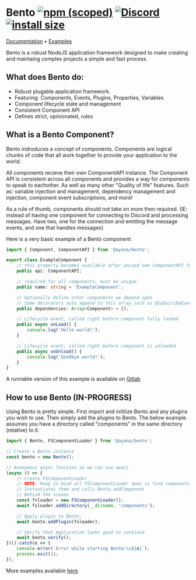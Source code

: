 # Bento [![npm (scoped)](https://img.shields.io/npm/v/@ayana/bento.svg)](https://www.npmjs.com/package/@ayana/bento) [![Discord](https://discordapp.com/api/guilds/508903834853310474/embed.png)](https://discord.gg/eaa5pYf) [![install size](https://packagephobia.now.sh/badge?p=@ayana/bento)](https://packagephobia.now.sh/result?p=@ayana/bento)

[Documentation](https://docs.ayana.io/modules/bento.html) • [Examples](https://gitlab.com/ayana/libs/bento/tree/master/examples)

Bento is a robust NodeJS application framework designed to make creating and maintaing complex projects a simple and fast process.

## What does Bento do:
* Robust plugable application framework.
* Featuring: Components, Events, Plugins, Properties, Variables
* Component lifecycle state and management
* Consistent Component API
* Defines strict, opinionated, rules

## What is a Bento Component?
Bento indroduces a concept of components. Components are logical chunks of code that all work together to provide your application to the world.

All components recieve their own ComponentAPI instance. The Component API is consistent across all components and provides a way for components to speak to eachother. As well as many other "Quality of life" features. Such as: variable injection and management, dependency management and injection, component event subscriptions, and more!

As a rule of thumb, components should not take on more then required. (IE: instead of having one component for connecting to Discord and processing messages. Have two, one for the connection and emitting the message events, and one that handles messages)

Here is a very basic example of a Bento component:
```ts
import { Component, ComponentAPI } from '@ayana/bento';

export class ExampleComponent {
	// this property becomes available after onLoad see ComponentAPI for more info
	public api: ComponentAPI;

	// required for all components, must be unique
	public name: string = 'ExampleComponent';

	// Optionally define other components we depend upon
	// Some decorators auto append to this array such as @SubscribeEvent
	public dependencies: Array<Component> = [];

	// Lifecycle event, called right before component fully loaded
	public async onLoad() {
		console.log('Hello world!');
	}

	// Lifecycle event, called right before component is unloaded
	public async onUnload() {
		console.log('Goodbye world!');
	}
}
```
A runnable version of this example is available on [Gitlab](https://gitlab.com/ayana/libs/bento/tree/master/examples/src/bento-basic)

## How to use Bento (IN-PROGRESS)
Using Bento is pretty simple. First import and initilize Bento and any plugins you wish to use. Then simply add the plugins to Bento. The below example assumes you have a directory called "components" in the same directory (relative) to it.

```ts
import { Bento, FSComponentLoader } from '@ayana/bento';

// Create a Bento instance
const bento = new Bento();

// Anonymous async function so we can use await
(async () => {
	// Create FSComponentLoader
	// NOTE: Keep in mind all FSComponentLoader does is find components in a path
	// Instantiates them and calls Bento.addComponent
	// Behind the scenes
	const fsloader = new FSComponentLoader();
	await fsloader.addDirectory(__dirname, 'components');

	// Apply plugin to Bento.
	await bento.addPlugin(fsloader);

	// Verify that Application looks good to continue
	await bento.verify();
})().catch(e => {
	console.error(`Error while starting Bento:\n${e}`);
	process.exit(1);
});
```

More examples available [here](https://gitlab.com/ayana/libs/bento/tree/master/examples)
